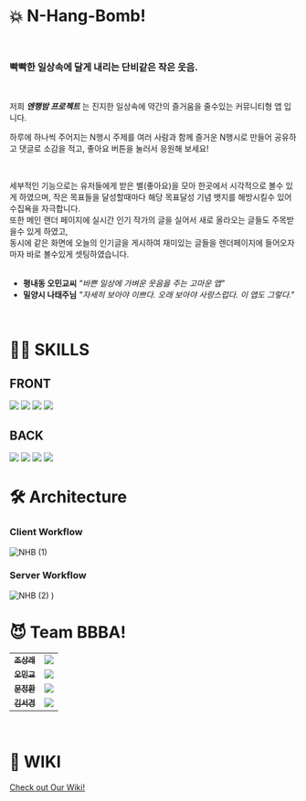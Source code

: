# 💥 N-Hang-Bomb!
<br>

### 빡빡한 일상속에 달게 내리는 단비같은 작은 웃음.

<br> 

저희 **_엔행밤 프로젝트_** 는 진지한 일상속에 약간의 즐거움을 줄수있는 커뮤니티형 앱 입니다.<br>

하루에 하나씩 주어지는 N행시 주제를 여러 사람과 함께 즐거운 N행시로 만들어 공유하고 댓글로 소감을 적고, 좋아요 버튼을 눌러서 응원해 보세요!

<br>

세부적인 기능으로는 유저들에게 받은 별(좋아요)을 모아 한곳에서 시각적으로 볼수 있게 하였으며,
작은 목표들을 달성할때마다 해당 목표달성 기념 뱃지를 해방시킬수 있어 수집욕을 자극합니다.
<br>
또한 메인 랜더 페이지에 실시간 인기 작가의 글을 실어서 새로 올라오는 글들도 주목받을수 있게 하였고, <br>
동시에 같은 화면에 오늘의 인기글을 게시하여 재미있는 글들을 렌더페이지에 들어오자마자 바로 볼수있게 셋팅하였습니다.<br>
<br>

* **평내동 오민교씨** _"바쁜 일상에 가벼운 웃음을 주는 고마운 앱"_
* **밀양시 나태주님** _"자세히 보아야 이쁘다. 오래 보아야 사랑스럽다. 이 앱도 그렇다."_
<br>

# 🧙‍♂️ SKILLS
## FRONT
<img src="https://img.shields.io/badge/TypeScript-007ACC?style=for-the-badge&logo=typescript&logoColor=white"/>
<img src="https://img.shields.io/badge/React-20232A?style=for-the-badge&logo=react&logoColor=61DAFB"/>
<img src="https://img.shields.io/badge/CSS-239120?&style=for-the-badge&logo=css3&logoColor=white"/>
<img src="https://img.shields.io/badge/Redux-593D88?style=for-the-badge&logo=redux&logoColor=white"/>

## BACK
<img src="https://img.shields.io/badge/Node.js-43853D?style=for-the-badge&logo=node.js&logoColor=white"/>
<img src="https://img.shields.io/badge/Express.js-404D59?style=for-the-badge"/>
<img src="https://img.shields.io/badge/MySQL-00000F?style=for-the-badge&logo=mysql&logoColor=white"/>
<img src="https://img.shields.io/badge/Amazon_AWS-232F3E?style=for-the-badge&logo=amazon-aws&logoColor=white"/>

# 🛠️ Architecture
### Client Workflow
![NHB (1)](https://user-images.githubusercontent.com/67426853/113650913-ff426180-96cb-11eb-98a8-6b6ddab9642f.jpg)


### Server Workflow
![NHB (2)](https://user-images.githubusercontent.com/74767120/115688673-5156d880-a396-11eb-8669-74fcc63b0396.png)
)


# 😈 Team BBBA!
<table>
  <tbody>
    <tr>
      <td align="center">
        <a href="https://github.com/Sangrae-Cho">
          <sub>
            <b>조상래</b>
          </sub>
        </a>
        <br>
      </td>
      <td>
        <img src="https://img.shields.io/badge/-Full--Stack-9cf"/>
      </td>
    </tr>
    <tr>
      <td align="center">
        <a href="#">
          <sub>
            <b>오민교</b>
          </sub>
        </a>
        <br>
      </td>
      <td>
      <img src="https://img.shields.io/badge/-Front--End-red"/>
      </td>
    </tr>
    <tr>
      <td align="center">
        <a href="#">
          <sub>
            <b>문정환</b>
          </sub>
        </a>
        <br>
      </td>
      <td>
       <img src="https://img.shields.io/badge/-Front--End-red"/>
      </td>
    </tr>
    <tr>
      <td align="center">
        <a href="https://github.com/riley909">
          <sub>
            <b>김서경</b>
          </sub>
        </a>
        <br>
      </td>
      <td>
       <img src="https://img.shields.io/badge/-Front--End-red"/>
      </td>
    </tr>
  </tbody>
  </table>
<br>

# 📔 WIKI
[Check out Our Wiki!](https://github.com/codestates/nhb-server/wiki)
